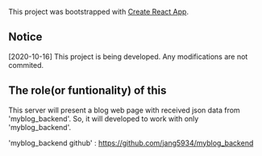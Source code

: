 This project was bootstrapped with [Create React App](https://github.com/facebook/create-react-app).

## Notice

[2020-10-16] This project is being developed. Any modifications are not commited.

## The role(or funtionality) of this

This server will present a blog web page with received json data from 'myblog_backend'.
So, it will developed to work with only 'myblog_backend'.

'myblog_backend github' : https://github.com/jang5934/myblog_backend
